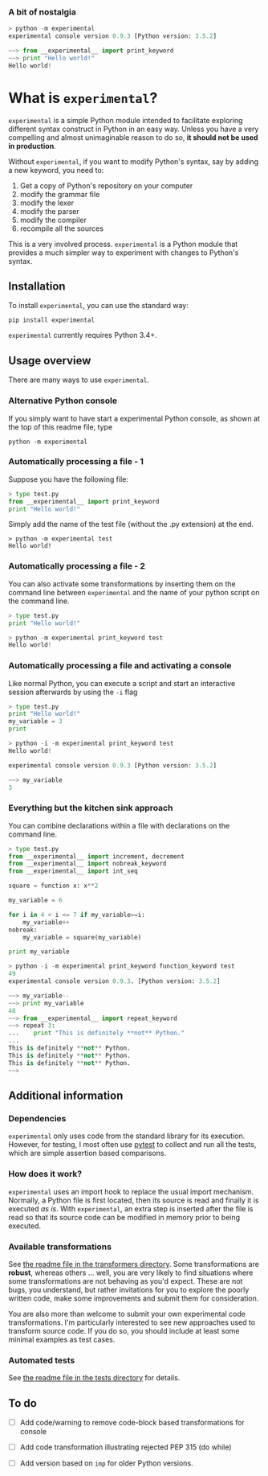 
### A bit of nostalgia
```python
> python -m experimental
experimental console version 0.9.3 [Python version: 3.5.2]

~~> from __experimental__ import print_keyword
~~> print "Hello world!"
Hello world!
```

# What is `experimental`?

`experimental` is a simple Python module intended to facilitate exploring different syntax construct in Python in an easy way.  Unless you have a very compelling and almost unimaginable reason to do so, **it should not be used in production**.

Without `experimental`, if you want to modify Python's syntax, say by adding a new keyword, you need to:

1. Get a copy of Python's repository on your computer
2. modify the grammar file
3. modify the lexer
4. modify the parser
5. modify the compiler
6. recompile all the sources

This is a very involved process.  `experimental` is a Python module that provides a much simpler way to experiment with changes to Python's syntax.

## Installation

To install `experimental`, you can use the standard way:

    pip install experimental

`experimental` currently requires Python 3.4+. 

## Usage overview

There are many ways to use `experimental`.

### Alternative Python console
If you simply want to have start a experimental Python console, as shown at the top of this readme file, type

    python -m experimental


### Automatically processing a file - 1

Suppose you have the following file:

```python
> type test.py
from __experimental__ import print_keyword
print "Hello world!"
```

Simply add the name of the test file (without the .py extension) at the end.

```
> python -m experimental test
Hello world!
```

### Automatically processing a file - 2

You can also activate some transformations by inserting them on the
command line between `experimental`
and the name of your python script on the command line.

```python
> type test.py
print "Hello world!"

> python -m experimental print_keyword test
Hello world!
```

### Automatically processing a file and activating a console

Like normal Python, you can execute a script and start an interactive session
afterwards by using the `-i` flag

```python
> type test.py
print "Hello world!"
my_variable = 3
print

> python -i -m experimental print_keyword test
Hello world!

experimental console version 0.9.3 [Python version: 3.5.2]

~~> my_variable
3
```

### Everything but the kitchen sink approach

You can combine declarations within a file with declarations on the command line.

```python
> type test.py
from __experimental__ import increment, decrement
from __experimental__ import nobreak_keyword
from __experimental__ import int_seq

square = function x: x**2

my_variable = 6

for i in 4 < i <= 7 if my_variable==i:
    my_variable++
nobreak:
    my_variable = square(my_variable)

print my_variable
```

```python
> python -i -m experimental print_keyword function_keyword test
49
experimental console version 0.9.3. [Python version: 3.5.2]

~~> my_variable--
~~> print my_variable
48
~~> from __experimental__ import repeat_keyword
~~> repeat 3:
...    print "This is definitely **not** Python."
...
This is definitely **not** Python.
This is definitely **not** Python.
This is definitely **not** Python.
~~>
```

## Additional information

### Dependencies

`experimental` only uses code from the standard library for its execution. However, for testing, I most often use [pytest](https://docs.pytest.org/en/latest/contents.html) to collect and run all the tests, which are simple assertion based comparisons.

### How does it work?

`experimental` uses an import hook to replace the usual import mechanism. Normally, a Python file is first located, then its source is read and finally it is executed _as is_. With `experimental`, an extra step is inserted after the file is read so that its source code can be modified in memory prior to being executed. 

### Available transformations

See [the readme file in the transformers directory](https://github.com/aroberge/experimental/blob/master/experimental/transformers/readme.md). Some transformations are **robust**, whereas others ... well, you are very likely to find situations where some transformations are not behaving as you'd expect. These are not bugs, you understand, but rather invitations for you to explore the poorly written code, make some improvements and submit them for consideration.

You are also more than welcome to submit your own experimental code transformations. I'm particularly interested to see new approaches used to transform source code. If you do so, you should include at least some minimal examples as test cases.

### Automated tests

See [the readme file in the tests directory](https://github.com/aroberge/experimental/blob/master/tests/readme.md) for details.


## To do

- [ ] Add code/warning to remove code-block based transformations for console

- [ ] Add code transformation illustrating rejected PEP 315  (do while)

- [ ] Add version based on `imp` for older Python versions.

